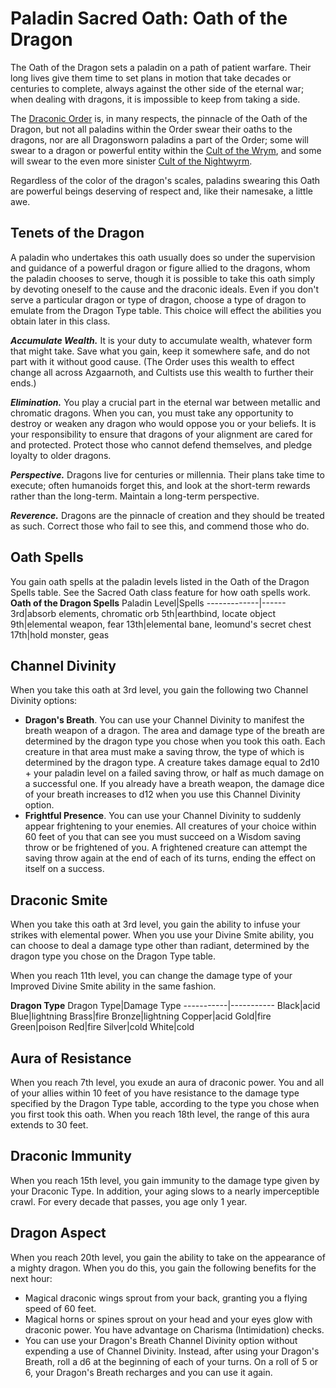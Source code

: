 # Paladin Sacred Oath: Oath of the Dragon
The Oath of the Dragon sets a paladin on a path of patient warfare. Their long lives give them time to set plans in motion that take decades or centuries to complete, always against the other side of the eternal war; when dealing with dragons, it is impossible to keep from taking a side.

The [Draconic Order](Organizations/DraconicOrder/DraconicOrder.md) is, in many respects, the pinnacle of the Oath of the Dragon, but not all paladins within the Order swear their oaths to the dragons, nor are all Dragonsworn paladins a part of the Order; some will swear to a dragon or powerful entity within the [Cult of the Wrym](../../Organizations/CultOfTheWyrm.md), and some will swear to the even more sinister [Cult of the Nightwyrm](../../Organizations/CultOfTheWyrm.md).

Regardless of the color of the dragon's scales, paladins swearing this Oath are powerful beings deserving of respect and, like their namesake, a little awe.

## Tenets of the Dragon
A paladin who undertakes this oath usually does so under the supervision and guidance of a powerful dragon or figure allied to the dragons, whom the paladin chooses to serve, though it is possible to take this oath simply by devoting oneself to the cause and the draconic ideals. Even if you don't serve a particular dragon or type of dragon, choose a type of dragon to emulate from the Dragon Type table. This choice will effect the abilities you obtain later in this class.

***Accumulate Wealth.*** It is your duty to accumulate wealth, whatever form that might take. Save what you gain, keep it somewhere safe, and do not part with it without good cause. (The Order uses this wealth to effect change all across Azgaarnoth, and Cultists use this wealth to further their ends.)

***Elimination.*** You play a crucial part in the eternal war between metallic and chromatic dragons. When you can, you must take any opportunity to destroy or weaken any dragon who would oppose you or your beliefs. It is your responsibility to ensure that dragons of your alignment are cared for and protected. Protect those who cannot defend themselves, and pledge loyalty to older dragons.

***Perspective.*** Dragons live for centuries or millennia. Their plans take time to execute; often humanoids forget this, and look at the short-term rewards rather than the long-term. Maintain a long-term perspective.

***Reverence.*** Dragons are the pinnacle of creation and they should be treated as such. Correct those who fail to see this, and commend those who do.

## Oath Spells
You gain oath spells at the paladin levels listed in the Oath of the Dragon Spells table. See the Sacred Oath class feature for how oath spells work.
**Oath of the Dragon Spells**
Paladin Level|Spells
-------------|------
3rd|absorb elements, chromatic orb
5th|earthbind, locate object
9th|elemental weapon, fear
13th|elemental bane, leomund's secret chest
17th|hold monster, geas

## Channel Divinity
When you take this oath at 3rd level, you gain the following two Channel Divinity options:
* **Dragon's Breath**. You can use your Channel Divinity to manifest the breath weapon of a dragon. The area and damage type of the breath are determined by the dragon type you chose when you took this oath. Each creature in that area must make a saving throw, the type of which is determined by the dragon type. A creature takes damage equal to 2d10 + your paladin level on a failed saving throw, or half as much damage on a successful one. If you already have a breath weapon, the damage dice of your breath increases to d12 when you use this Channel Divinity option.
* **Frightful Presence**. You can use your Channel Divinity to suddenly appear frightening to your enemies. All creatures of your choice within 60 feet of you that can see you must succeed on a Wisdom saving throw or be frightened of you. A frightened creature can attempt the saving throw again at the end of each of its turns, ending the effect on itself on a success.

## Draconic Smite
When you take this oath at 3rd level, you gain the ability to infuse your strikes with elemental power. When you use your Divine Smite ability, you can choose to deal a damage type other than radiant, determined by the dragon type you chose on the Dragon Type table.

When you reach 11th level, you can change the damage type of your Improved Divine Smite ability in the same fashion.

**Dragon Type**
Dragon Type|Damage Type
-----------|-----------
Black|acid
Blue|lightning
Brass|fire
Bronze|lightning
Copper|acid
Gold|fire
Green|poison
Red|fire
Silver|cold
White|cold

## Aura of Resistance
When you reach 7th level, you exude an aura of draconic power. You and all of your allies within 10 feet of you have resistance to the damage type specified by the Dragon Type table, according to the type you chose when you first took this oath. When you reach 18th level, the range of this aura extends to 30 feet.

## Draconic Immunity
When you reach 15th level, you gain immunity to the damage type given by your Draconic Type. In addition, your aging slows to a nearly imperceptible crawl. For every decade that passes, you age only 1 year.

## Dragon Aspect
When you reach 20th level, you gain the ability to take on the appearance of a mighty dragon. When you do this, you gain the following benefits for the next hour:
* Magical draconic wings sprout from your back, granting you a flying speed of 60 feet.
* Magical horns or spines sprout on your head and your eyes glow with draconic power. You have advantage on Charisma (Intimidation) checks.
* You can use your Dragon's Breath Channel Divinity option without expending a use of Channel Divinity. Instead, after using your Dragon's Breath, roll a d6 at the beginning of each of your turns. On a roll of 5 or 6, your Dragon's Breath recharges and you can use it again.
